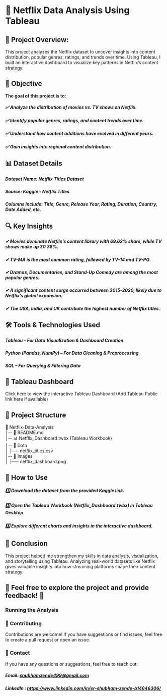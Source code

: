 # 📌 Netflix Data Analysis Using Tableau

## 📍 Project Overview:
This project analyzes the Netflix dataset to uncover insights into content distribution, popular genres, ratings, and trends over time. Using Tableau, I built an interactive dashboard to visualize key patterns in Netflix’s content strategy.

## 🎯 Objective
**The goal of this project is to:** 
##### ✅ Analyze the distribution of movies vs. TV shows on Netflix.
##### ✅ Identify popular genres, ratings, and content trends over time.
##### ✅ Understand how content additions have evolved in different years.
##### ✅ Gain insights into regional content distribution.

## 📊 Dataset Details
##### Dataset Name: Netflix Titles Dataset
##### Source: Kaggle - Netflix Titles
##### Columns Include: Title, Genre, Release Year, Rating, Duration, Country, Date Added, etc.

## 🔍 Key Insights
##### ✔ Movies dominate Netflix’s content library with 69.62% share, while TV shows make up 30.38%.
##### ✔ TV-MA is the most common rating, followed by TV-14 and TV-PG.
##### ✔ Dramas, Documentaries, and Stand-Up Comedy are among the most popular genres.
##### ✔ A significant content surge occurred between 2015-2020, likely due to Netflix’s global expansion.
##### ✔ The USA, India, and UK contribute the highest number of Netflix titles.

## 🛠 Tools & Technologies Used
##### Tableau – For Data Visualization & Dashboard Creation
##### Python (Pandas, NumPy) – For Data Cleaning & Preprocessing
##### SQL – For Querying & Filtering Data

## 📌 Tableau Dashboard
Click here to view the interactive Tableau Dashboard (Add Tableau Public link here if available)

## 📂 Project Structure
📁 Netflix-Data-Analysis  
│-- 📄 README.md  
│-- 📊 Netflix_Dashboard.twbx (Tableau Workbook)  
│-- 📂 Data  
│   ├── netflix_titles.csv  
│-- 📂 Images  
│   ├── netflix_dashboard.png  

## 🚀 How to Use
##### 1️⃣ Download the dataset from the provided Kaggle link.
##### 2️⃣ Open the Tableau Workbook (Netflix_Dashboard.twbx) in Tableau Desktop.
##### 3️⃣ Explore different charts and insights in the interactive dashboard.

## 📢 Conclusion
This project helped me strengthen my skills in data analysis, visualization, and storytelling using Tableau. Analyzing real-world datasets like Netflix gives valuable insights into how streaming platforms shape their content strategy.

## **🔹 Feel free to explore the project and provide feedback! 🚀**

### **Running the Analysis**

### 🤝 **Contributing**
Contributions are welcome! If you have suggestions or find issues, feel free to create a pull request or open an issue.

### 📧 **Contact**
If you have any questions or suggestions, feel free to reach out:

##### Email: shubhamzende499@gmail.com
##### LinkedIn : https://www.linkedin.com/in/er-shubham-zende-b14646306/
